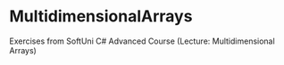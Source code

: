 # MultidimensionalArrays

Exercises from SoftUni C# Advanced Course (Lecture: Multidimensional Arrays)
